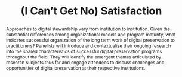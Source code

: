 ---
abstract: Approaches to digital stewardship vary from institution to institution.
  Given the substantial differences among organizational models and program maturity,
  what indicates successful organization of the long term work of digital preservation
  to practitioners? Panelists will introduce and contextualize their ongoing research
  into the shared characteristics of successful digital preservation programs throughout
  the field. They will identify the emergent themes articulated by research subjects
  thus far and engage attendees to discuss challenges and opportunities of digital
  preservation at their respective institutions.
creators:
- Erwin Verbruggen
- Vicky Steeves
- Shira Peltzman
- Julia Kim
- Peggy Griesinger
- Karl-Rainer Blumenthal
date: null
document_url: https://services.phaidra.univie.ac.at/api/object/o:1079780/download
grand_parent: iPRES
institutions: []
keywords: []
landing_page_url: https://phaidra.univie.ac.at/o:1079780
language: eng
layout: publication
license: CC BY 4.0 International
notes_url: null
parent: iPRES 2019
publication_type: paper
size: 139870
slides_url: null
source_name: iPRES
stream_url: null
title: '(I Can’t Get No) Satisfaction '
year: 2019
---